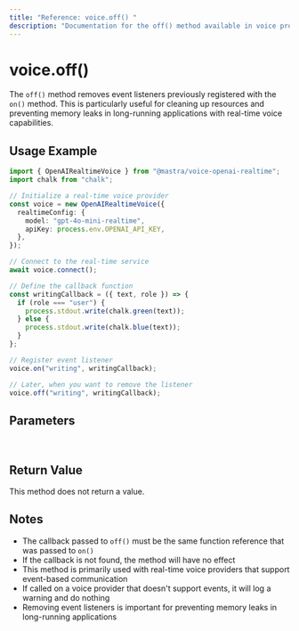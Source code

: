```yaml
---
title: "Reference: voice.off() "
description: "Documentation for the off() method available in voice providers, which removes event listeners for voice events."
---
```


# voice.off()

The `off()` method removes event listeners previously registered with the `on()` method. This is particularly useful for cleaning up resources and preventing memory leaks in long-running applications with real-time voice capabilities.

## Usage Example

```typescript
import { OpenAIRealtimeVoice } from "@mastra/voice-openai-realtime";
import chalk from "chalk";

// Initialize a real-time voice provider
const voice = new OpenAIRealtimeVoice({
  realtimeConfig: {
    model: "gpt-4o-mini-realtime",
    apiKey: process.env.OPENAI_API_KEY,
  },
});

// Connect to the real-time service
await voice.connect();

// Define the callback function
const writingCallback = ({ text, role }) => {
  if (role === "user") {
    process.stdout.write(chalk.green(text));
  } else {
    process.stdout.write(chalk.blue(text));
  }
};

// Register event listener
voice.on("writing", writingCallback);

// Later, when you want to remove the listener
voice.off("writing", writingCallback);
```

## Parameters

<br />
<PropertiesTable
  content={[
    {
      name: "event",
      type: "string",
      description:
        "Name of the event to stop listening for (e.g., 'speaking', 'writing', 'error')",
      isOptional: false,
    },
    {
      name: "callback",
      type: "function",
      description: "The same callback function that was passed to on()",
      isOptional: false,
    },
  ]}
/>

## Return Value

This method does not return a value.

## Notes

- The callback passed to `off()` must be the same function reference that was passed to `on()`
- If the callback is not found, the method will have no effect
- This method is primarily used with real-time voice providers that support event-based communication
- If called on a voice provider that doesn't support events, it will log a warning and do nothing
- Removing event listeners is important for preventing memory leaks in long-running applications
